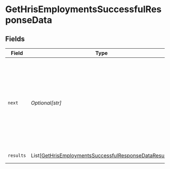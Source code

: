 # GetHrisEmploymentsSuccessfulResponseData


## Fields

| Field                                                                                                                                   | Type                                                                                                                                    | Required                                                                                                                                | Description                                                                                                                             | Example                                                                                                                                 |
| --------------------------------------------------------------------------------------------------------------------------------------- | --------------------------------------------------------------------------------------------------------------------------------------- | --------------------------------------------------------------------------------------------------------------------------------------- | --------------------------------------------------------------------------------------------------------------------------------------- | --------------------------------------------------------------------------------------------------------------------------------------- |
| `next`                                                                                                                                  | *Optional[str]*                                                                                                                         | :heavy_check_mark:                                                                                                                      | Cursor string that can be passed to the `cursor` query parameter to get the next page. If this is `null`, then there are no more pages. |                                                                                                                                         |
| `results`                                                                                                                               | List[[GetHrisEmploymentsSuccessfulResponseDataResults](../../models/shared/gethrisemploymentssuccessfulresponsedataresults.md)]         | :heavy_check_mark:                                                                                                                      | N/A                                                                                                                                     | [object Object]                                                                                                                         |